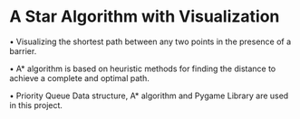 # A Star Algorithm with Visualization

• Visualizing the shortest path between any two points in the presence of a barrier.

• A* algorithm is based on heuristic methods for finding the distance to achieve a complete and optimal path.

• Priority Queue Data structure, A* algorithm and Pygame Library are used in this project.

